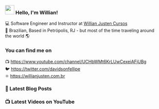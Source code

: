 ### <img src="https://media.giphy.com/media/hvRJCLFzcasrR4ia7z/giphy.gif" width="30px"> Hello, I'm Willian!

💻 Software Engineer and Instructor at [Willian Justen Cursos](https://willianjusten.com.br/cursos) <br>
🏡 Brazilian, Based in Petrópolis, RJ - but most of the time traveling around the world 🌎

### You can find me on

📺 https://www.youtube.com/channel/UCHbWMt6KrLUwCexeiAFjUBg <br>
🐦 https://twitter.com/davidsonfellipe <br>
⚛️ https://willianjusten.com.br <br>

### 📕 Latest Blog Posts

<!-- BLOG:START -->
<!-- BLOG:END -->

### 📺 Latest Videos on YouTube

<!-- YOUTUBE:START -->
<!-- YOUTUBE:END -->
